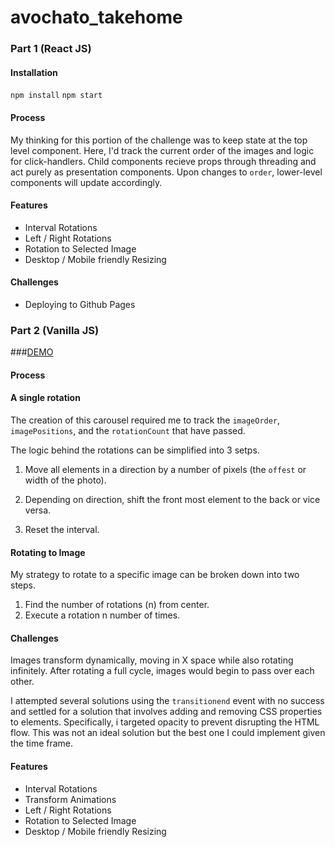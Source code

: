 # avochato_takehome

### Part 1 (React JS)

#### Installation

`npm install`
`npm start`

#### Process

My thinking for this portion of the challenge was to keep state at the top level component.  Here, I'd track the current order of the images and logic for click-handlers.  Child components recieve props through threading and act purely as presentation components.  Upon changes to `order`, lower-level components will update accordingly.

#### Features

* Interval Rotations
* Left / Right Rotations
* Rotation to Selected Image
* Desktop / Mobile friendly Resizing

#### Challenges

* Deploying to Github Pages

####

### Part 2 (Vanilla JS)

###[DEMO](https://gradyzhu.github.io/avochato_takehome/)

#### Process

#### A single rotation

The creation of this carousel required me to track the `imageOrder`, `imagePositions`, and the `rotationCount` that have passed.  

The logic behind the rotations can be simplified into 3 setps.

1. Move all elements in a direction by a number of pixels (the `offest` or width of the photo).

2. Depending on direction, shift the front most element to the back or vice versa.

3. Reset the interval.

#### Rotating to Image

My strategy to rotate to a specific image can be broken down into two steps.

1. Find the number of rotations (n) from center.
2. Execute a rotation n number of times.

#### Challenges

Images transform dynamically, moving in X space while also rotating infinitely.  After rotating a full cycle, images would begin to pass over each other.

I attempted several solutions using the `transitionend` event with no success and settled for a solution that involves adding and removing CSS properties to elements.  Specifically, i targeted opacity to prevent disrupting the HTML flow.  This was not an ideal solution but the best one I could implement given the time frame.

#### Features

* Interval Rotations
* Transform Animations
* Left / Right Rotations
* Rotation to Selected Image
* Desktop / Mobile friendly Resizing